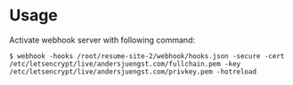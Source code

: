 # Usage

Activate webhook server with following command:

```
$ webhook -hooks /root/resume-site-2/webhook/hooks.json -secure -cert /etc/letsencrypt/live/andersjuengst.com/fullchain.pem -key /etc/letsencrypt/live/andersjuengst.com/privkey.pem -hotreload
```